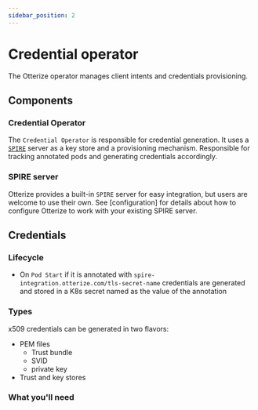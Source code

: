 ```yaml
---
sidebar_position: 2
---
```


# Credential operator
The Otterize operator manages client intents and credentials provisioning.

## Components


### Credential Operator
The `Credential Operator` is responsible for credential generation. It uses a [`SPIRE`](https://github.com/spiffe/spire)
server as a key store and a provisioning mechanism.
Responsible for tracking annotated pods and generating credentials accordingly.

### SPIRE server
Otterize provides a built-in `SPIRE` server for easy integration, but users are welcome to use their own.
See [configuration] for details about how to configure Otterize to work with your existing SPIRE server.


## Credentials
### Lifecycle
- On `Pod Start` if it is annotated with `spire-integration.otterize.com/tls-secret-name` credentials are generated and stored in a K8s secret named as the value of the annotation

### Types
x509 credentials can be generated in two flavors:

- PEM files
  - Trust bundle
  - SVID
  - private key
- Trust and key stores


### What you'll need


